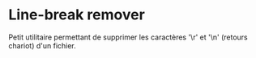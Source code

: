 # Line-break remover 
Petit utilitaire permettant de supprimer les caractères '\r' et '\n' (retours chariot) d'un fichier.
